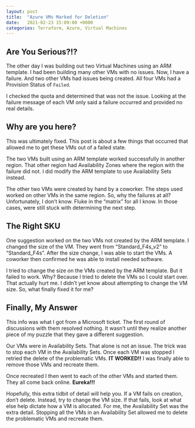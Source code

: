```yaml
---
layout: post
title:  "Azure VMs Marked for Deletion"
date:   2021-02-23 15:09:00 +0000
categories: Terraform, Azure, Virtual Machines
---
```


## Are You Serious?!?

The other day I was building out two Virtual Machines using an ARM template. I had been building many other VMs with no issues. Now, I have a failure. And two other VMs had issues being created. All four VMs had a Provision Status of `Failed`.

I checked the quota and determined that was not the issue. Looking at the failure message of each VM only said a failure occurred and provided no real details.

## Why are you here?

This was ultimately fixed. This post is about a few things that occurred that allowed me to get these VMs out of a failed state.

The two VMs built using an ARM template worked successfully in another region. That other region had Availability Zones where the region with the failure did not. I did modify the ARM template to use Availability Sets instead.

The other two VMs were created by hand by a coworker. The steps used worked on other VMs in the same region. So, why the failures at all? Unfortunately, I don’t know. Fluke in the “matrix” for all I know. In those cases, were still stuck with determining the next step.

## The Right SKU

One suggestion worked on the two VMs not created by the ARM template. I changed the size of the VM. They went from “Standard_F4s_v2” to “Standard_F4s”. After the size change, I was able to start the VMs. A coworker then confirmed he was able to install needed software.

I tried to change the size on the VMs created by the ARM template. But it failed to work. Why? Because I tried to delete the VMs so I could start over. That actually hurt me. I didn’t yet know about attempting to change the VM size. So, what finally fixed it for me?

## Finally, My Answer

This info was what I got from a Microsoft ticket. The first round of discussions with them resolved nothing. It wasn’t until they realize another piece of my puzzle that they gave a different suggestion.

Our VMs were in Availability Sets. That alone is not an issue. The trick was to stop each VM in the Availability Sets. Once each VM was stopped I retried the delete of the problematic VMs. **IT WORKED!!** I was finally able to remove those VMs and recreate them.

Once recreated I then went to each of the other VMs and started them. They all come back online. **Eureka!!!**

Hopefully, this extra tidbit of detail will help you. If a VM fails on creation, don’t delete. Instead, try to change the VM size. If that fails, look at what else help dictate how a VM is allocated. For me, the Availability Set was the extra detail. Stopping all the VMs in an Availability Set allowed me to delete the problematic VMs and recreate them.
